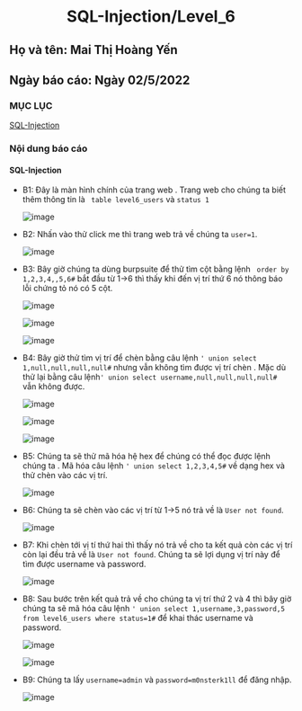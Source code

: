 # <div align="center"><p> SQL-Injection/Level_6</p></div>
 ## Họ và tên: Mai Thị Hoàng Yến
 ## Ngày báo cáo: Ngày 02/5/2022
 ### MỤC LỤC
   [SQL-Injection](#gioithieu)
   
### Nội dung báo cáo 
#### SQL-Injection <a name="gioithieu"></a>
- B1: Đây là màn hình chính của trang web . Trang web cho chúng ta biết thêm thông tin là ` table level6_users` và `status 1`

  ![image](https://user-images.githubusercontent.com/101852647/166182323-7faffe4f-f301-4b49-a309-0c4aba66ed8f.png)

- B2: Nhấn vào thử click me thì trang web trả về chúng ta `user=1`.

  ![image](https://user-images.githubusercontent.com/101852647/166182425-05bc47f9-3355-42f6-bbf3-f9d770f451c5.png)

- B3: Bây giờ chúng ta dùng burpsuite để thử tìm cột bằng lệnh ` order by 1,2,3,4,,5,6#` bắt đầu từ 1->6 thì thấy khi đến vị trí thứ 6 nó thông báo lỗi chứng tỏ nó có 5 cột.

  ![image](https://user-images.githubusercontent.com/101852647/166182563-75a1241b-b088-470f-ae30-6f39ab00e610.png)

  ![image](https://user-images.githubusercontent.com/101852647/166182579-3cef1974-e09e-4939-b6eb-25bacbf040d1.png)

  ![image](https://user-images.githubusercontent.com/101852647/166182596-5fd057a8-c1ca-4f41-9930-3ac047f095d5.png)

- B4: Bây giờ thử tìm vị trí để chèn bằng câu lệnh `' union select 1,null,null,null,null#` nhưng vẫn không tìm được vị trí chèn . Mặc dù thử lại bằng câu lệnh`' union select username,null,null,null,null#` vẫn không được.

  ![image](https://user-images.githubusercontent.com/101852647/166182974-7b62c437-7bb0-4eb5-9012-72808049a23b.png)

  ![image](https://user-images.githubusercontent.com/101852647/166182988-696905f3-8c0f-4e41-bf30-2991ba28e8f7.png)

  ![image](https://user-images.githubusercontent.com/101852647/166182997-3ecd66e0-bf73-412f-b065-d67509d17785.png)

- B5: Chúng ta sẽ thử mã hóa hệ hex để chúng có thể đọc được lệnh chúng ta . Mã hóa câu lệnh `' union select 1,2,3,4,5#` về dạng hex và thử chèn vào các vị trí. 

  ![image](https://user-images.githubusercontent.com/101852647/166183303-5ba3efdb-eb15-4ddb-89c7-47fe0a5d350b.png)
  
- B6: Chúng ta sẽ chèn vào các vị trí từ 1->5 nó trả về là `User not found`. 
  
  ![image](https://user-images.githubusercontent.com/101852647/166183374-2b1c52ca-874b-4bbb-bcc4-f381539bd70e.png)
  
- B7: Khi chèn tới vị tí thứ hai thì thấy nó trả về cho ta kết quả còn các vị trí còn lại đều trả về là `User not found`. Chúng ta sẽ lợi dụng vị trí này để tìm được username và password.
  
  ![image](https://user-images.githubusercontent.com/101852647/166183426-e26ad0b7-a580-4076-8b07-d87e27cc7e11.png)
  
- B8: Sau bước trên kết quả trả về cho chúng ta vị trí thứ 2 và 4 thì bây giờ chúng ta sẽ mã hóa câu lệnh `' union select 1,username,3,password,5 from level6_users where status=1#` để khai thác username và password.

  ![image](https://user-images.githubusercontent.com/101852647/166183604-016c6ce0-fd31-447e-89a2-cbde24afa1c8.png)

  ![image](https://user-images.githubusercontent.com/101852647/166183701-0bc3dc76-9172-43c6-8db2-7209f98b464c.png)

- B9: Chúng ta lấy `username=admin` và `password=m0nsterk1ll` để đăng nhập.

  ![image](https://user-images.githubusercontent.com/101852647/166183854-5ca87df3-75a2-44b6-8cad-abf0769c3db2.png)
